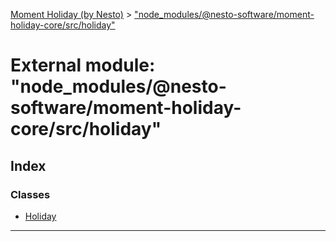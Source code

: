 [Moment Holiday (by Nesto)](../README.md) > ["node_modules/@nesto-software/moment-holiday-core/src/holiday"](../modules/_node_modules__nesto_software_moment_holiday_core_src_holiday_.md)

# External module: "node_modules/@nesto-software/moment-holiday-core/src/holiday"

## Index

### Classes

* [Holiday](../classes/_node_modules__nesto_software_moment_holiday_core_src_holiday_.holiday.md)

---

